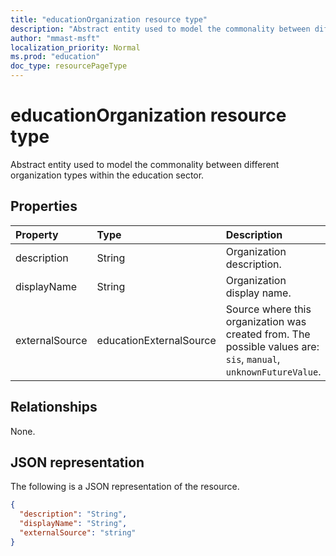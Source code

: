 ```yaml
---
title: "educationOrganization resource type"
description: "Abstract entity used to model the commonality between different organization types within the education sector."
author: "mmast-msft"
localization_priority: Normal
ms.prod: "education"
doc_type: resourcePageType
---
```


# educationOrganization resource type

Abstract entity used to model the commonality between different organization types within the education sector.

## Properties
| Property	   | Type	|Description|
|:---------------|:--------|:----------|
|description|String| Organization description.|
|displayName|String| Organization display name.|
|externalSource|educationExternalSource| Source where this organization was created from. The possible values are: `sis`, `manual`, `unknownFutureValue`.|

## Relationships
None.


## JSON representation

The following is a JSON representation of the resource.

<!-- {
  "blockType": "resource",
  "abstract": true,
  "baseType": "microsoft.graph.entity",
  "optionalProperties": [

  ],
  "@odata.type": "microsoft.graph.educationOrganization"
}-->

```json
{
  "description": "String",
  "displayName": "String",
  "externalSource": "string"
}

```

<!-- uuid: 8fcb5dbc-d5aa-4681-8e31-b001d5168d79
2015-10-25 14:57:30 UTC -->
<!-- {
  "type": "#page.annotation",
  "description": "educationOrganization resource",
  "keywords": "",
  "section": "documentation",
  "tocPath": ""
}-->
